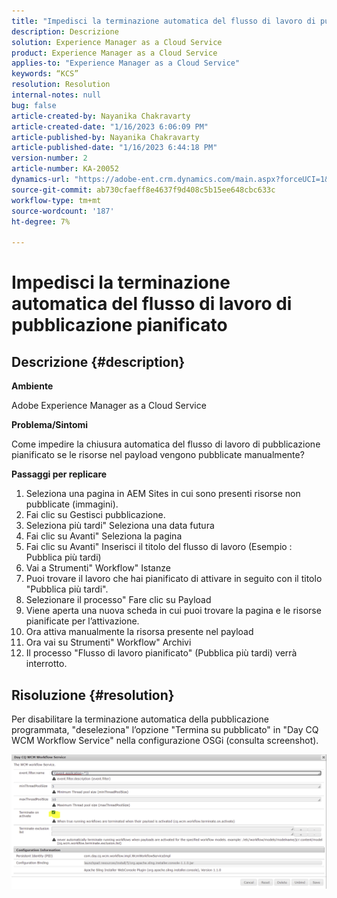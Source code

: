 ```yaml
---
title: "Impedisci la terminazione automatica del flusso di lavoro di pubblicazione pianificato"
description: Descrizione
solution: Experience Manager as a Cloud Service
product: Experience Manager as a Cloud Service
applies-to: "Experience Manager as a Cloud Service"
keywords: “KCS”
resolution: Resolution
internal-notes: null
bug: false
article-created-by: Nayanika Chakravarty
article-created-date: "1/16/2023 6:06:09 PM"
article-published-by: Nayanika Chakravarty
article-published-date: "1/16/2023 6:44:18 PM"
version-number: 2
article-number: KA-20052
dynamics-url: "https://adobe-ent.crm.dynamics.com/main.aspx?forceUCI=1&pagetype=entityrecord&etn=knowledgearticle&id=d9c58173-c895-ed11-aad1-6045bd006149"
source-git-commit: ab730cfaeff8e4637f9d408c5b15ee648cbc633c
workflow-type: tm+mt
source-wordcount: '187'
ht-degree: 7%

---
```


# Impedisci la terminazione automatica del flusso di lavoro di pubblicazione pianificato

## Descrizione {#description}


<b>Ambiente</b>

Adobe Experience Manager as a Cloud Service

<b>Problema/Sintomi</b>

Come impedire la chiusura automatica del flusso di lavoro di pubblicazione pianificato se le risorse nel payload vengono pubblicate manualmente?

<b>Passaggi per replicare</b>

1. Seleziona una pagina in AEM Sites in cui sono presenti risorse non pubblicate (immagini).
2. Fai clic su Gestisci pubblicazione.
3. Seleziona più tardi&quot; Seleziona una data futura
4. Fai clic su Avanti&quot; Seleziona la pagina
5. Fai clic su Avanti&quot; Inserisci il titolo del flusso di lavoro (Esempio : Pubblica più tardi)
6. Vai a Strumenti&quot; Workflow&quot; Istanze
7. Puoi trovare il lavoro che hai pianificato di attivare in seguito con il titolo &quot;Pubblica più tardi&quot;.
8. Selezionare il processo&quot; Fare clic su Payload
9. Viene aperta una nuova scheda in cui puoi trovare la pagina e le risorse pianificate per l’attivazione.
10. Ora attiva manualmente la risorsa presente nel payload
11. Ora vai su Strumenti&quot; Workflow&quot; Archivi
12. Il processo &quot;Flusso di lavoro pianificato&quot; (Pubblica più tardi) verrà interrotto.



## Risoluzione {#resolution}


Per disabilitare la terminazione automatica della pubblicazione programmata, &quot;deseleziona&quot; l’opzione &quot;Termina su pubblicato&quot; in &quot;Day CQ WCM Workflow Service&quot; nella configurazione OSGi (consulta screenshot).

![](assets/d1e5b094-d901-ed11-82e4-00224809fe22.png)
